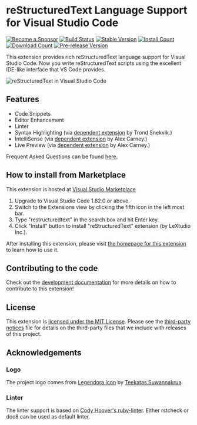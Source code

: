 # reStructuredText Language Support for Visual Studio Code

[![Become a Sponsor](https://img.shields.io/badge/Become%20a%20Sponsor-lextudio-orange.svg?style=for-readme)](https://github.com/sponsors/lextudio)
[![Build Status](https://img.shields.io/github/actions/workflow/status/vscode-restructuredtext/vscode-restructuredtext/node.js.yml?branch=master)](https://github.com/vscode-restructuredtext/vscode-restructuredtext/actions)
[![Stable Version](https://img.shields.io/visual-studio-marketplace/v/lextudio.restructuredtext.svg?label=stable&color=)](https://marketplace.visualstudio.com/items?itemName=lextudio.restructuredtext)
[![Install Count](https://img.shields.io/visual-studio-marketplace/i/lextudio.restructuredtext.svg)](https://marketplace.visualstudio.com/items?itemName=lextudio.restructuredtext)
[![Download Count](https://img.shields.io/visual-studio-marketplace/d/lextudio.restructuredtext.svg)](https://marketplace.visualstudio.com/items?itemName=lextudio.restructuredtext)
[![Pre-release Version](https://img.shields.io/visual-studio-marketplace/v/lextudio.restructuredtext.svg?include_prereleases&label=pre-release)](https://marketplace.visualstudio.com/items?itemName=lextudio.restructuredtext)

This extension provides rich reStructuredText language support for Visual Studio Code.
Now you write reStructuredText scripts using the excellent IDE-like interface
that VS Code provides.

![reStructuredText in Visual Studio Code](images/main.gif)

## Features

- Code Snippets
- Editor Enhancement
- Linter
- Syntax Highlighting (via [dependent extension](https://marketplace.visualstudio.com/items?itemName=trond-snekvik.simple-rst) by Trond Snekvik.)
- IntelliSense (via [dependent extension](https://marketplace.visualstudio.com/items?itemName=swyddfa.esbonio) by Alex Carney.)
- Live Preview (via [dependent extension](https://marketplace.visualstudio.com/items?itemName=swyddfa.esbonio) by Alex Carney.)

Frequent Asked Questions can be found [here](https://github.com/vscode-restructuredtext/vscode-restructuredtext/issues?q=is%3Aissue+label%3A%22faq+candidate%22+).

## How to install from Marketplace

This extension is hosted at [Visual Studio Marketplace](https://marketplace.visualstudio.com/items/lextudio.restructuredtext)

1. Upgrade to Visual Studio Code 1.82.0 or above.
1. Switch to the Extensions view by clicking the fifth icon in the left most bar.
1. Type "restructuredtext" in the search box and hit Enter key.
1. Click "Install" button to install "reStructuredText" extension (by LeXtudio Inc.).

After installing this extension, please visit [the homepage for this extension](https://docs.restructuredtext.net) to learn how to use it.

## Contributing to the code

Check out the [development documentation](https://docs.restructuredtext.net/articles/development.html) for more details
on how to contribute to this extension!

## License

This extension is [licensed under the MIT License](LICENSE.txt).  Please see the
[third-party notices](https://docs.restructuredtext.net/articles/thirdparties.html) file for details on the third-party
files that we include with releases of this project.

## Acknowledgements
### Logo
The project logo comes from [Legendora Icon](http://raindropmemory.deviantart.com/art/Legendora-Icon-Set-118999011) by [Teekatas Suwannakrua](http://raindropmemory.deviantart.com/).

### Linter
The linter support is based on [Cody Hoover's ruby-linter](https://marketplace.visualstudio.com/items?itemName=hoovercj.ruby-linter). Either rstcheck or doc8 can be used as default linter.
